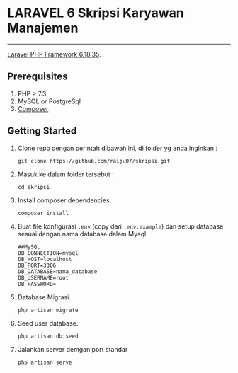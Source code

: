 # LARAVEL 6 Skripsi Karyawan Manajemen

---

[Laravel PHP Framework 6.18.35](http://laravel.com).


## Prerequisites

1. PHP > 7.3
1. MySQL or PostgreSql
1. [Composer](http://getcomposer.org)


## Getting Started

1. Clone repo dengan perintah dibawah ini, di folder yg anda inginkan :
    
	```
	git clone https://github.com/raiju07/skripsi.git
	```

1. Masuk ke dalam folder tersebut : 
   ```
   cd skripsi
   ```
2. Install composer dependencies.

	```
	composer install
	```
	
3. Buat file konfigurasi `.env` (copy dari `.env.example`) dan setup database sesuai dengan nama database dalam Mysql

	```
	##MySQL
	DB_CONNECTION=mysql
	DB_HOST=localhost
	DB_PORT=3306
	DB_DATABASE=nama_database
	DB_USERNAME=root
	DB_PASSWORD=
	```
    
1. Database Migrasi.

	```
	php artisan migrate
	```
2. Seed user database.

	```
	php artisan db:seed
	```
1. Jalankan server demgan port standar

	```
	php artisan serve
	```
    